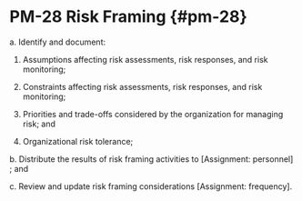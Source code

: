 # PM-28 Risk Framing {#pm-28}

a. Identify and document:

1. Assumptions affecting risk assessments, risk responses, and risk monitoring;

2. Constraints affecting risk assessments, risk responses, and risk monitoring;

3. Priorities and trade-offs considered by the organization for managing risk; and

4. Organizational risk tolerance;

b. Distribute the results of risk framing activities to [Assignment: personnel] ; and

c. Review and update risk framing considerations [Assignment: frequency].

